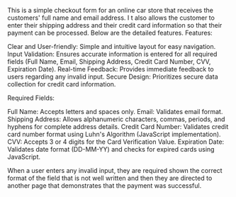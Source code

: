 This is a simple checkout form for an online car store that receives the customers' full name and email address. I
t also allows the customer to enter their shipping address and their credit card information so that their payment can be processed. Below are the detailed features.
Features:

Clear and User-friendly: Simple and intuitive layout for easy navigation.
Input Validation: Ensures accurate information is entered for all required fields (Full Name, Email, Shipping Address, Credit Card Number, CVV, Expiration Date).
Real-time Feedback: Provides immediate feedback to users regarding any invalid input.
Secure Design: Prioritizes secure data collection for credit card information.

Required Fields:

Full Name: Accepts letters and spaces only.
Email: Validates email format.
Shipping Address: Allows alphanumeric characters, commas, periods, and hyphens for complete address details.
Credit Card Number: Validates credit card number format using Luhn's Algorithm (JavaScript implementation).
CVV: Accepts 3 or 4 digits for the Card Verification Value.
Expiration Date: Validates date format (DD-MM-YY) and checks for expired cards using JavaScript.

When a user enters any invalid input, they are required shown the correct format of the field that is not well written and then they are directed to another
page that demonstrates that the payment was successful.